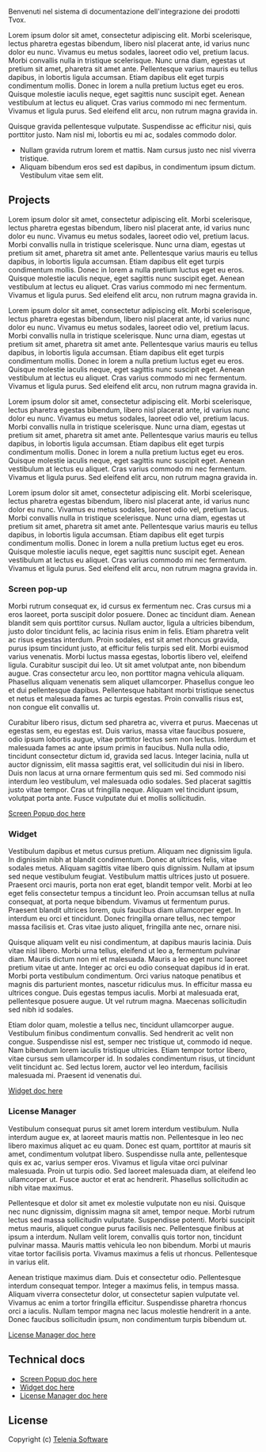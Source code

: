 Benvenuti nel sistema di documentazione dell'integrazione dei prodotti Tvox.

Lorem ipsum dolor sit amet, consectetur adipiscing elit. Morbi scelerisque, lectus pharetra egestas bibendum, libero nisl placerat ante, id varius nunc dolor eu nunc. Vivamus eu metus sodales, laoreet odio vel, pretium lacus. Morbi convallis nulla in tristique scelerisque. Nunc urna diam, egestas ut pretium sit amet, pharetra sit amet ante. Pellentesque varius mauris eu tellus dapibus, in lobortis ligula accumsan. Etiam dapibus elit eget turpis condimentum mollis. Donec in lorem a nulla pretium luctus eget eu eros. Quisque molestie iaculis neque, eget sagittis nunc suscipit eget. Aenean vestibulum at lectus eu aliquet. Cras varius commodo mi nec fermentum. Vivamus et ligula purus. Sed eleifend elit arcu, non rutrum magna gravida in.

Quisque gravida pellentesque vulputate. Suspendisse ac efficitur nisi, quis porttitor justo. Nam nisl mi, lobortis eu mi ac, sodales commodo dolor. 
- Nullam gravida rutrum lorem et mattis. Nam cursus justo nec nisl viverra tristique. 
- Aliquam bibendum eros sed est dapibus, in condimentum ipsum dictum. Vestibulum vitae sem elit.


## Projects 

Lorem ipsum dolor sit amet, consectetur adipiscing elit. Morbi scelerisque, lectus pharetra egestas bibendum, libero nisl placerat ante, id varius nunc dolor eu nunc. Vivamus eu metus sodales, laoreet odio vel, pretium lacus. Morbi convallis nulla in tristique scelerisque. Nunc urna diam, egestas ut pretium sit amet, pharetra sit amet ante. Pellentesque varius mauris eu tellus dapibus, in lobortis ligula accumsan. Etiam dapibus elit eget turpis condimentum mollis. Donec in lorem a nulla pretium luctus eget eu eros. Quisque molestie iaculis neque, eget sagittis nunc suscipit eget. Aenean vestibulum at lectus eu aliquet. Cras varius commodo mi nec fermentum. Vivamus et ligula purus. Sed eleifend elit arcu, non rutrum magna gravida in.

Lorem ipsum dolor sit amet, consectetur adipiscing elit. Morbi scelerisque, lectus pharetra egestas bibendum, libero nisl placerat ante, id varius nunc dolor eu nunc. Vivamus eu metus sodales, laoreet odio vel, pretium lacus. Morbi convallis nulla in tristique scelerisque. Nunc urna diam, egestas ut pretium sit amet, pharetra sit amet ante. Pellentesque varius mauris eu tellus dapibus, in lobortis ligula accumsan. Etiam dapibus elit eget turpis condimentum mollis. Donec in lorem a nulla pretium luctus eget eu eros. Quisque molestie iaculis neque, eget sagittis nunc suscipit eget. Aenean vestibulum at lectus eu aliquet. Cras varius commodo mi nec fermentum. Vivamus et ligula purus. Sed eleifend elit arcu, non rutrum magna gravida in.

Lorem ipsum dolor sit amet, consectetur adipiscing elit. Morbi scelerisque, lectus pharetra egestas bibendum, libero nisl placerat ante, id varius nunc dolor eu nunc. Vivamus eu metus sodales, laoreet odio vel, pretium lacus. Morbi convallis nulla in tristique scelerisque. Nunc urna diam, egestas ut pretium sit amet, pharetra sit amet ante. Pellentesque varius mauris eu tellus dapibus, in lobortis ligula accumsan. Etiam dapibus elit eget turpis condimentum mollis. Donec in lorem a nulla pretium luctus eget eu eros. Quisque molestie iaculis neque, eget sagittis nunc suscipit eget. Aenean vestibulum at lectus eu aliquet. Cras varius commodo mi nec fermentum. Vivamus et ligula purus. Sed eleifend elit arcu, non rutrum magna gravida in.

Lorem ipsum dolor sit amet, consectetur adipiscing elit. Morbi scelerisque, lectus pharetra egestas bibendum, libero nisl placerat ante, id varius nunc dolor eu nunc. Vivamus eu metus sodales, laoreet odio vel, pretium lacus. Morbi convallis nulla in tristique scelerisque. Nunc urna diam, egestas ut pretium sit amet, pharetra sit amet ante. Pellentesque varius mauris eu tellus dapibus, in lobortis ligula accumsan. Etiam dapibus elit eget turpis condimentum mollis. Donec in lorem a nulla pretium luctus eget eu eros. Quisque molestie iaculis neque, eget sagittis nunc suscipit eget. Aenean vestibulum at lectus eu aliquet. Cras varius commodo mi nec fermentum. Vivamus et ligula purus. Sed eleifend elit arcu, non rutrum magna gravida in.

### Screen pop-up

Morbi rutrum consequat ex, id cursus ex fermentum nec. Cras cursus mi a eros laoreet, porta suscipit dolor posuere. Donec ac tincidunt diam. Aenean blandit sem quis porttitor cursus. Nullam auctor, ligula a ultricies bibendum, justo dolor tincidunt felis, ac lacinia risus enim in felis. Etiam pharetra velit ac risus egestas interdum. Proin sodales, est sit amet rhoncus gravida, purus ipsum tincidunt justo, at efficitur felis turpis sed elit. Morbi euismod varius venenatis. Morbi luctus massa egestas, lobortis libero vel, eleifend ligula. Curabitur suscipit dui leo. Ut sit amet volutpat ante, non bibendum augue. Cras consectetur arcu leo, non porttitor magna vehicula aliquam. Phasellus aliquam venenatis sem aliquet ullamcorper. Phasellus congue leo et dui pellentesque dapibus. Pellentesque habitant morbi tristique senectus et netus et malesuada fames ac turpis egestas. Proin convallis risus est, non congue elit convallis ut.

Curabitur libero risus, dictum sed pharetra ac, viverra et purus. Maecenas ut egestas sem, eu egestas est. Duis varius, massa vitae faucibus posuere, odio ipsum lobortis augue, vitae porttitor lectus sem non lectus. Interdum et malesuada fames ac ante ipsum primis in faucibus. Nulla nulla odio, tincidunt consectetur dictum id, gravida sed lacus. Integer lacinia, nulla ut auctor dignissim, elit massa sagittis erat, vel sollicitudin dui nisi in libero. Duis non lacus at urna ornare fermentum quis sed mi. Sed commodo nisi interdum leo vestibulum, vel malesuada odio sodales. Sed placerat sagittis justo vitae tempor. Cras ut fringilla neque. Aliquam vel tincidunt ipsum, volutpat porta ante. Fusce vulputate dui et mollis sollicitudin.

[Screen Popup doc here](screenPopUp.md)

### Widget

Vestibulum dapibus et metus cursus pretium. Aliquam nec dignissim ligula. In dignissim nibh at blandit condimentum. Donec at ultrices felis, vitae sodales metus. Aliquam sagittis vitae libero quis dignissim. Nullam at ipsum sed neque vestibulum feugiat. Vestibulum mattis ultrices justo ut posuere. Praesent orci mauris, porta non erat eget, blandit tempor velit. Morbi at leo eget felis consectetur tempus a tincidunt leo. Proin accumsan tellus at nulla consequat, at porta neque bibendum. Vivamus ut fermentum purus. Praesent blandit ultrices lorem, quis faucibus diam ullamcorper eget. In interdum eu orci et tincidunt. Donec fringilla ornare tellus, nec tempor massa facilisis et. Cras vitae justo aliquet, fringilla ante nec, ornare nisi.

Quisque aliquam velit eu nisi condimentum, at dapibus mauris lacinia. Duis vitae nisl libero. Morbi urna tellus, eleifend ut leo a, fermentum pulvinar diam. Mauris dictum non mi et malesuada. Mauris a leo eget nunc laoreet pretium vitae ut ante. Integer ac orci eu odio consequat dapibus id in erat. Morbi porta vestibulum condimentum. Orci varius natoque penatibus et magnis dis parturient montes, nascetur ridiculus mus. In efficitur massa eu ultrices congue. Duis egestas tempus iaculis. Morbi at malesuada erat, pellentesque posuere augue. Ut vel rutrum magna. Maecenas sollicitudin sed nibh id sodales.

Etiam dolor quam, molestie a tellus nec, tincidunt ullamcorper augue. Vestibulum finibus condimentum convallis. Sed hendrerit ac velit non congue. Suspendisse nisl est, semper nec tristique ut, commodo id neque. Nam bibendum lorem iaculis tristique ultricies. Etiam tempor tortor libero, vitae cursus sem ullamcorper id. In sodales condimentum risus, ut tincidunt velit tincidunt ac. Sed lectus lorem, auctor vel leo interdum, facilisis malesuada mi. Praesent id venenatis dui.

[Widget doc here](Widget.md)

### License Manager

Vestibulum consequat purus sit amet lorem interdum vestibulum. Nulla interdum augue ex, at laoreet mauris mattis non. Pellentesque in leo nec libero maximus aliquet ac eu quam. Donec est quam, porttitor at mauris sit amet, condimentum volutpat libero. Suspendisse nulla ante, pellentesque quis ex ac, varius semper eros. Vivamus et ligula vitae orci pulvinar malesuada. Proin ut turpis odio. Sed laoreet malesuada diam, at eleifend leo ullamcorper ut. Fusce auctor et erat ac hendrerit. Phasellus sollicitudin ac nibh vitae maximus.

Pellentesque et dolor sit amet ex molestie vulputate non eu nisi. Quisque nec nunc dignissim, dignissim magna sit amet, tempor neque. Morbi rutrum lectus sed massa sollicitudin vulputate. Suspendisse potenti. Morbi suscipit metus mauris, aliquet congue purus facilisis nec. Pellentesque finibus at ipsum a interdum. Nullam velit lorem, convallis quis tortor non, tincidunt pulvinar massa. Mauris mattis vehicula leo non bibendum. Morbi ut mauris vitae tortor facilisis porta. Vivamus maximus a felis ut rhoncus. Pellentesque in varius elit.

Aenean tristique maximus diam. Duis et consectetur odio. Pellentesque interdum consequat tempor. Integer a maximus felis, in tempus massa. Aliquam viverra consectetur dolor, ut consectetur sapien vulputate vel. Vivamus ac enim a tortor fringilla efficitur. Suspendisse pharetra rhoncus orci a iaculis. Nullam tempor magna nec lacus molestie hendrerit in a ante. Donec faucibus sollicitudin ipsum, non condimentum turpis bibendum ut.

[License Manager doc here](licenseManager.md)

## Technical docs
- [Screen Popup doc here](screenPopUp.md)
- [Widget doc here](Widget.md)
- [License Manager doc here](licenseManager.md)

## License 

Copyright (c) [Telenia Software](https://www.teleniasoftware.com)

